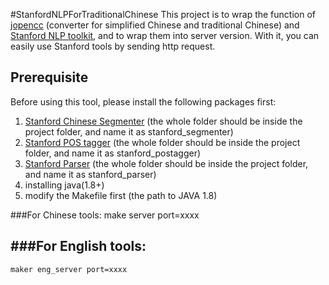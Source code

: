 #StanfordNLPForTraditionalChinese
This project is to wrap the function of [jopencc](https://github.com/copperoxide/jopencc) (converter for simplified Chinese and traditional Chinese) and [Stanford NLP toolkit](http://nlp.stanford.edu/software/index.shtml), and to wrap them into server version. With it, you can easily use Stanford tools by sending http request.

Prerequisite
-------------------------------
<p>Before using this tool, please install the following packages first:<p>

1. [Stanford Chinese Segmenter](http://nlp.stanford.edu/software/segmenter.shtml) (the whole folder should be inside the project folder, and name it as stanford_segmenter)
2. [Stanford POS tagger](http://nlp.stanford.edu/software/tagger.shtml) (the whole folder should be inside the project folder, and name it as stanford_postagger)
3. [Stanford Parser](http://nlp.stanford.edu/software/lex-parser.shtml) (the whole folder should be inside the project folder, and name it as stanford_parser)
4. installing java(1.8+)
5. modify the Makefile first (the path to JAVA 1.8)


###For Chinese tools:
    make server port=xxxx


###For English tools:
-------------------------------
    maker eng_server port=xxxx
